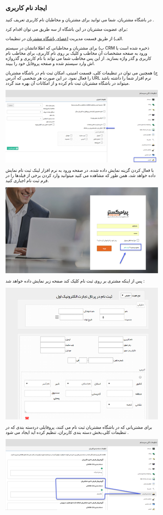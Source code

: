 ﻿## ایجاد نام کاربری

در باشگاه مشتریان، شما می توانید برای مشتریان و مخاطبان نام کاربری تعریف کنید .

برای عضویت مشتریان در این باشگاه از سه طریق می توان اقدام کرد:

الف) از طریق قسمت مدیریت <a href="5CManagement-of-customer-club-members%5CManagement-of-customer-club-members.md" target="_blank">اعضای باشگاه مشتریان</a>  در تنظیمات.

ب)  برای مشتریان و مخاطبانی که اطلاعاتشان در سیستم CRM ذخیره شده است با ورود به صفحه مشخصات آن مخاطب و کلیک بر روی نام کاربری، برای مخاطب نام کاربری و گذر واژه بسازید. از این پس مخاطب شما می تواند با نام کاربری و گذرواژه اش وارد سیستم شده و صفحه پروفایل خود را ببیند.

ج) همچنین می توان در تنظیمات کلی، قسمت امنیتی، امکان ثبت نام در باشگاه مشتریان را فعال نمود. در این صورت هر شخصی که آدرس URL نرم افزار شما را داشته باشد میتواند در باشگاه مشتریان ثبت نام کرده و از امکانات آن بهره مند گردد.

![](CreateUserName6.png)

با فعال کردن گزینه نمایش داده شده، در صفحه ورود به نرم افزار لینک ثبت نام نمایش داده خواهد شد، همن طور که مشاهده می کنید میتوانید وارد کردن برخی از فیلدها را در فرم ثبت نام اجباری کنید.

![](CreateUserName7.png)

پس از اینکه مشتری بر روی ثبت نام کلیک کند صفحه زیر نمایش داده خواهد شد :

![](CreateUserName8.png)

برای مشتریانی که در باشگاه مشتریان ثبت نام می کنند، پروفایلی دردسته بندی که در تنظیمات کلی،بخش دسته بندی کاربران، تنظیم کرده اید ایجاد می شود .

![](CreateUserName9.png)

